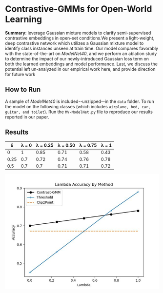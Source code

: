 # Contrastive-GMMs for Open-World Learning
**Summary**: leverage Gaussian mixture models to clarify semi-supervised contrastive embeddings in open-set conditions.We present a light-weight, deep contrastive network which utilizes a Gaussian mixture model to identify class instances unseen at train time. Our model compares favorably with the state-of-the-art on _ModelNet40_, and we perform an ablation study to determine the impact of our newly-introduced Gaussian loss term on both the learned embeddings and model performance. Last, we discuss the potential left un-analyzed in our empirical work here, and provide direction for future work


## How to Run
A sample of _ModelNet40_ is included--unzipped--in the ``data`` folder. To run the model on the following classes (which includes ```airplane, bed, car, guitar, and toilet```). Run the ```MV-ModelNet.py``` file to reproduce our results reported in our paper. 

## Results
| δ    | λ = 0 | λ = 0.25 | λ = 0.50 | λ = 0.75 | λ = 1 |
| -----| ----- | -------- | -------- | -------- | ----- |
| 0    | 1     | 0.85     | 0.71     | 0.58     | 0.43  |
| 0.25 | 0.7   | 0.72     | 0.74     | 0.76     | 0.78  |
| 0.5  | 0.7   | 0.7      | 0.71     | 0.71     | 0.72  |

![Results](plots/exp-plot.jpeg)
